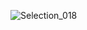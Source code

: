 ![Selection_018](https://github.com/HM-25/Cyber-Defence-Frameworks/assets/137265365/ec407ca5-ae89-4921-8e17-27df424ab307)

